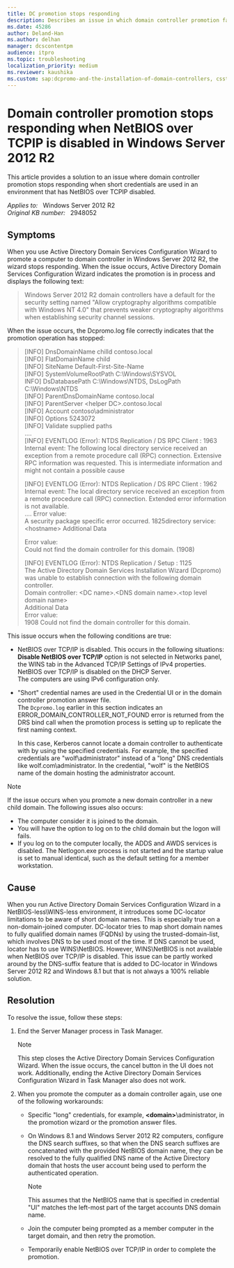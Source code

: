 ```yaml
---
title: DC promotion stops responding
description: Describes an issue in which domain controller promotion fails. This issue occurs when short credentials are used in an environment that has NetBIOS over TCPIP disabled.
ms.date: 45286
author: Deland-Han
ms.author: delhan
manager: dcscontentpm
audience: itpro
ms.topic: troubleshooting
localization_priority: medium
ms.reviewer: kaushika
ms.custom: sap:dcpromo-and-the-installation-of-domain-controllers, csstroubleshoot
---
```

# Domain controller promotion stops responding when NetBIOS over TCPIP is disabled in Windows Server 2012 R2

This article provides a solution to an issue where domain controller promotion stops responding when short credentials are used in an environment that has NetBIOS over TCPIP disabled.

_Applies to:_ &nbsp; Windows Server 2012 R2  
_Original KB number:_ &nbsp; 2948052

## Symptoms

When you use Active Directory Domain Services Configuration Wizard to promote a computer to domain controller in Windows Server 2012 R2, the wizard stops responding. When the issue occurs, Active Directory Domain Services Configuration Wizard indicates the promotion is in process and displays the following text:  
> Windows Server 2012 R2 domain controllers have a default for the security setting named "Allow cryptography algorithms compatible with Windows NT 4.0" that prevents weaker cryptography algorithms when establishing security channel sessions.

When the issue occurs, the Dcpromo.log file correctly indicates that the promotion operation has stopped:
> [INFO] DnsDomainName chilld contoso.local  
[INFO] FlatDomainName child  
[INFO] SiteName Default-First-Site-Name  
[INFO] SystemVolumeRootPath C:\Windows\SYSVOL  
INFO] DsDatabasePath C:\Windows\NTDS, DsLogPath C:\Windows\NTDS  
[INFO] ParentDnsDomainName contoso.local  
[INFO] ParentServer \<helper DC>.contoso.local  
[INFO] Account contoso\administrator  
[INFO] Options 5243072  
[INFO] Validate supplied paths  
....  
[INFO] EVENTLOG (Error): NTDS Replication / DS RPC Client : 1963  
Internal event: The following local directory service received an exception from a remote procedure call (RPC) connection. Extensive RPC information was requested. This is intermediate information and might not contain a possible cause  
>
> [INFO] EVENTLOG (Error): NTDS Replication / DS RPC Client : 1962  
Internal event: The local directory service received an exception from a remote procedure call (RPC) connection. Extended error information is not available.  
....
Error value:  
A security package specific error occurred. 1825directory service:  
\<hostname>
Additional Data  
>
> Error value:  
Could not find the domain controller for this domain. (1908)  
>
> [INFO] EVENTLOG (Error): NTDS Replication / Setup : 1125  
The Active Directory Domain Services Installation Wizard (Dcpromo) was unable to establish connection with the following domain controller.  
Domain controller: \<DC name>.\<DNS domain name>.\<top level domain name>  
Additional Data  
Error value:  
1908 Could not find the domain controller for this domain.  

This issue occurs when the following conditions are true:  

- NetBIOS over TCP/IP is disabled. This occurs in the following situations:  
 **Disable NetBIOS over TCP/IP** option is not selected in Networks panel, the WINS tab in the Advanced TCP/IP Settings of IPv4 properties.  
NetBIOS over TCP/IP is disabled on the DHCP Server.  
The computers are using IPv6 configuration only.  
- "Short" credential names are used in the Credential UI or in the domain controller promotion answer file.  
The `Dcpromo.log` earlier in this section indicates an ERROR_DOMAIN_CONTROLLER_NOT_FOUND error is returned from the DRS bind call when the promotion process is setting up to replicate the first naming context.  

    In this case, Kerberos cannot locate a domain controller to authenticate with by using the specified credentials. For example, the specified credentials are "wolf\administrator" instead of a "long" DNS credentials like wolf.com\administrator. In the credential, "wolf" is the NetBIOS name of the domain hosting the administrator account.  

> [!NOTE]
> If the issue occurs when you promote a new domain controller in a new child domain. The following issues also occurs:  
>
> - The computer consider it is joined to the domain.
> - You will have the option to log on to the child domain but the logon will fails.
> - If you log on to the computer locally, the ADDS and AWDS services is disabled. The Netlogon.exe process is not started and the startup value is set to manual identical, such as the default setting for a member workstation.

## Cause

When you run Active Directory Domain Services Configuration Wizard in a NetBIOS-less\WINS-less environment, it introduces some DC-locator limitations to be aware of short domain names. This is especially true on a non-domain-joined computer. DC-locator tries to map short domain names to fully qualified domain names (FQDNs) by using the trusted-domain-list, which involves DNS to be used most of the time. If DNS cannot be used, locator has to use WINS\NetBIOS. However, WINS\NetBIOS is not available when NetBIOS over TCP/IP is disabled. This issue can be partly worked around by the DNS-suffix feature that is added to DC-locator in Windows Server 2012 R2 and Windows 8.1 but that is not always a 100% reliable solution.

## Resolution

To resolve the issue, follow these steps:  

1. End the Server Manager process in Task Manager.

    > [!NOTE]
    > This step closes the Active Directory Domain Services Configuration Wizard. When the issue occurs, the cancel button in the UI does not work. Additionally, ending the Active Directory Domain Services Configuration Wizard in Task Manager also does not work.  

2. When you promote the computer as a domain controller again, use one of the following workarounds:
   - Specific "long" credentials, for example, **\<domain>**\administrator, in the promotion wizard or the promotion answer files.
   - On Windows 8.1 and Windows Server 2012 R2 computers, configure the DNS search suffixes, so that when the DNS search suffixes are concatenated with the provided NetBIOS domain name, they can be resolved to the fully qualified DNS name of the Active Directory domain that hosts the user account being used to perform the authenticated operation.  

        > [!NOTE]
        > This assumes that the NetBIOS name that is specified in credential "UI" matches the left-most part of the target accounts DNS domain name.
   - Join the computer being prompted as a member computer in the target domain, and then retry the promotion.
   - Temporarily enable NetBIOS over TCP/IP in order to complete the promotion.
